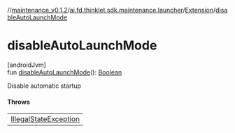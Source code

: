 //[maintenance_v0.1.2](../../../index.md)/[ai.fd.thinklet.sdk.maintenance.launcher](../index.md)/[Extension](index.md)/[disableAutoLaunchMode](disable-auto-launch-mode.md)

# disableAutoLaunchMode

[androidJvm]\
fun [disableAutoLaunchMode](disable-auto-launch-mode.md)(): [Boolean](https://kotlinlang.org/api/latest/jvm/stdlib/kotlin/-boolean/index.html)

Disable automatic startup

#### Throws

| |
|---|
| [IllegalStateException](https://kotlinlang.org/api/latest/jvm/stdlib/kotlin/-illegal-state-exception/index.html) |
